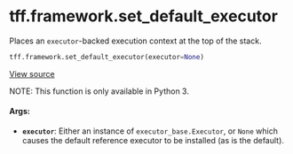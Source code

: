 <div itemscope itemtype="http://developers.google.com/ReferenceObject">
<meta itemprop="name" content="tff.framework.set_default_executor" />
<meta itemprop="path" content="Stable" />
</div>

# tff.framework.set_default_executor

Places an `executor`-backed execution context at the top of the stack.

```python
tff.framework.set_default_executor(executor=None)
```

<a target="_blank" href=http://github.com/tensorflow/federated/tree/master/tensorflow_federated/python/core/impl/set_default_executor.py>View
source</a>

<!-- Placeholder for "Used in" -->

NOTE: This function is only available in Python 3.

#### Args:

*   <b>`executor`</b>: Either an instance of `executor_base.Executor`, or `None`
    which causes the default reference executor to be installed (as is the
    default).
